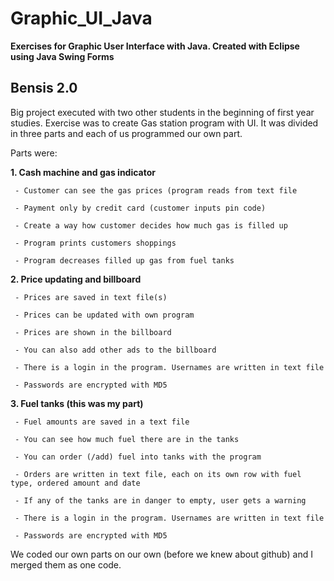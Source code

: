 # Graphic_UI_Java
**Exercises for Graphic User Interface with Java. Created with Eclipse using Java Swing Forms**

## Bensis 2.0

Big project executed with two other students in the beginning of first year studies. Exercise was to create Gas station program with UI. It was divided in three parts and each of us programmed our own part. 

Parts were: 

**1. Cash machine and gas indicator** 

     - Customer can see the gas prices (program reads from text file
     
     - Payment only by credit card (customer inputs pin code)
     
     - Create a way how customer decides how much gas is filled up
     
     - Program prints customers shoppings
     
     - Program decreases filled up gas from fuel tanks
     
     
**2. Price updating and billboard**

     - Prices are saved in text file(s)
     
     - Prices can be updated with own program
     
     - Prices are shown in the billboard
     
     - You can also add other ads to the billboard
     
     - There is a login in the program. Usernames are written in text file
     
     - Passwords are encrypted with MD5
     

**3. Fuel tanks (this was my part)**  

     - Fuel amounts are saved in a text file
     
     - You can see how much fuel there are in the tanks
     
     - You can order (/add) fuel into tanks with the program
     
     - Orders are written in text file, each on its own row with fuel type, ordered amount and date
     
     - If any of the tanks are in danger to empty, user gets a warning
     
     - There is a login in the program. Usernames are written in text file
     
     - Passwords are encrypted with MD5
     

We coded our own parts on our own (before we knew about github) and I merged them as one code. 
